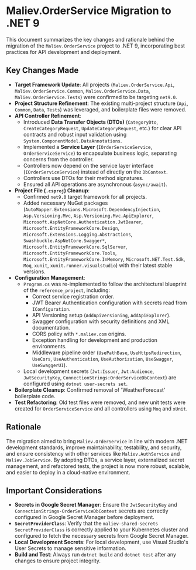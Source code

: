 # Maliev.OrderService Migration to .NET 9

This document summarizes the key changes and rationale behind the migration of the `Maliev.OrderService` project to .NET 9, incorporating best practices for API development and deployment.

## Key Changes Made

*   **Target Framework Update**: All projects (`Maliev.OrderService.Api`, `Maliev.OrderService.Common`, `Maliev.OrderService.Data`, `Maliev.OrderService.Tests`) were confirmed to be targeting `net9.0`.
*   **Project Structure Refinement**: The existing multi-project structure (`Api`, `Common`, `Data`, `Tests`) was leveraged, and boilerplate files were removed.
*   **API Controller Refinement**: 
    *   Introduced **Data Transfer Objects (DTOs)** (`CategoryDto`, `CreateCategoryRequest`, `UpdateCategoryRequest`, etc.) for clear API contracts and robust input validation using `System.ComponentModel.DataAnnotations`.
    *   Implemented a **Service Layer** (`IOrderServiceService`, `OrderServiceService`) to encapsulate business logic, separating concerns from the controller.
    *   Controllers now depend on the service layer interface (`IOrderServiceService`) instead of directly on the `DbContext`.
    *   Controllers use DTOs for their method signatures.
    *   Ensured all API operations are asynchronous (`async/await`).
*   **Project File (`.csproj`) Cleanup**: 
    *   Confirmed `net9.0` target framework for all projects.
    *   Added necessary NuGet packages (`AutoMapper.Extensions.Microsoft.DependencyInjection`, `Asp.Versioning.Mvc`, `Asp.Versioning.Mvc.ApiExplorer`, `Microsoft.AspNetCore.Authentication.JwtBearer`, `Microsoft.EntityFrameworkCore.Design`, `Microsoft.Extensions.Logging.Abstractions`, `Swashbuckle.AspNetCore.Swagger*`, `Microsoft.EntityFrameworkCore.SqlServer`, `Microsoft.EntityFrameworkCore.Tools`, `Microsoft.EntityFrameworkCore.InMemory`, `Microsoft.NET.Test.Sdk`, `Moq`, `xunit`, `xunit.runner.visualstudio`) with their latest stable versions.
*   **Configuration Management**: 
    *   `Program.cs` was re-implemented to follow the architectural blueprint of the `reference_project`, including:
        *   Correct service registration order.
        *   JWT Bearer Authentication configuration with secrets read from `IConfiguration`.
        *   API Versioning setup (`AddApiVersioning`, `AddApiExplorer`).
        *   Swagger configuration with security definitions and XML documentation.
        *   CORS policy with `*.maliev.com` origins.
        *   Exception handling for development and production environments.
        *   Middleware pipeline order (`UsePathBase`, `UseHttpsRedirection`, `UseCors`, `UseAuthentication`, `UseAuthorization`, `UseSwagger`, `UseSwaggerUI`).
    *   Local development secrets (`Jwt:Issuer`, `Jwt:Audience`, `JwtSecurityKey`, `ConnectionStrings:OrderServiceDbContext`) are configured using `dotnet user-secrets set`.
*   **Boilerplate Cleanup**: Confirmed removal of 'WeatherForecast' boilerplate code.
*   **Test Refactoring**: Old test files were removed, and new unit tests were created for `OrderServiceService` and all controllers using `Moq` and `xUnit`.

## Rationale

The migration aimed to bring `Maliev.OrderService` in line with modern .NET development standards, improve maintainability, testability, and security, and ensure consistency with other services like `Maliev.AuthService` and `Maliev.JobService`. By adopting DTOs, a service layer, externalized secret management, and refactored tests, the project is now more robust, scalable, and easier to deploy in a cloud-native environment.

## Important Considerations

*   **Secrets in Google Secret Manager**: Ensure the `JwtSecurityKey` and `ConnectionStrings-OrderServiceDbContext` secrets are correctly configured in Google Secret Manager before deployment.
*   **`SecretProviderClass`**: Verify that the `maliev-shared-secrets` `SecretProviderClass` is correctly applied to your Kubernetes cluster and configured to fetch the necessary secrets from Google Secret Manager.
*   **Local Development Secrets**: For local development, use Visual Studio's User Secrets to manage sensitive information.
*   **Build and Test**: Always run `dotnet build` and `dotnet test` after any changes to ensure project integrity.